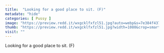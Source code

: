 ```yaml
---
title:  "Looking for a good place to sit. (F)"
metadate: "hide"
categories: [ Pussy ]
image: "https://preview.redd.it/wxgcklfxfzl51.jpg?auto=webp&s=7e384f437ce7f3ccacc194a9d69d916d9b13f12a"
thumb: "https://preview.redd.it/wxgcklfxfzl51.jpg?width=1080&crop=smart&auto=webp&s=18db800db5b3090d6e4148bdf257074ac3021026"
visit: ""
---
```

Looking for a good place to sit. (F)
